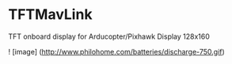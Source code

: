 # TFTMavLink
TFT  onboard display for Arducopter/Pixhawk 
Display 128x160 


! [image] (http://www.philohome.com/batteries/discharge-750.gif)
 
